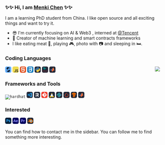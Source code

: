### ✨✨ Hi, I am [Menki Chen](https://umiotter.com) ✨✨

I am a learning PhD student from China. I like open source and all exciting things and want to try it.

- :sunglasses: I'm currently focusing on AI & Web3 , interned at [@Tencent](https://github.com/Tencent/)
- :hammer: Creator of machine learning and smart contracts frameworks
- I like eating meat 🍖, playing 🎮, photo with 📷 and sleeping in 🛏️.


### Coding Languages
<!-- github-stats:start -->
<!-- prettier-ignore-start -->
<!-- markdownlint-disable -->
<img align="right" src="https://github-readme-stats.vercel.app/api?username=umiotter&show_icons=true&icon_color=0078e7&title_color=0078e7&include_all_commits=true"/>
<!-- markdownlint-restore -->
<!-- prettier-ignore-end -->
<!-- github-stats:end -->

<!-- languages:start -->
<!-- prettier-ignore-start -->
<!-- markdownlint-disable -->
<code><img height="20" src="https://github.com/tandpfun/skill-icons/raw/main/icons/Solidity.svg" alt="solidity" /></code>
<code><img height="20" src="https://github.com/tandpfun/skill-icons/raw/main/icons/JavaScript.svg" alt="javascript" /></code>
<code><img height="20" src="https://github.com/tandpfun/skill-icons/raw/main/icons/HTML.svg" alt="html" /></code>
<code><img height="20" src="https://github.com/tandpfun/skill-icons/raw/main/icons/CSS.svg" alt="css" /></code>
<code><img height="20" src="https://github.com/tandpfun/skill-icons/raw/main/icons/Python-Dark.svg" alt="python" /></code>
<code><img height="20" src="https://github.com/tandpfun/skill-icons/raw/main/icons/LaTeX-Dark.svg" alt="latex" /></code>
<code><img height="20" src="https://github.com/tandpfun/skill-icons/raw/main/icons/Matlab-Dark.svg" alt="matlab" /></code>
<!-- markdownlint-restore -->
<!-- prettier-ignore-end -->
<!-- languages:end -->


### Frameworks and Tools
<!-- tools:start -->
<!-- prettier-ignore-start -->
<!-- markdownlint-disable -->
<code><img height="20" src="https://chainstack.com/wp-content/uploads/2021/12/hardhat.png" alt="hardhat" /></code>
<code><img height="20" src="https://github.com/tandpfun/skill-icons/raw/main/icons/VSCode-Dark.svg" alt="vscode" /></code>
<code><img height="20" src="https://github.com/tandpfun/skill-icons/raw/main/icons/Remix-Dark.svg" alt="remix" /></code>
<code><img height="20" src="https://github.com/tandpfun/skill-icons/raw/main/icons/Git.svg" alt="git" /></code>
<code><img height="20" src="https://github.com/tandpfun/skill-icons/raw/main/icons/Linux-Dark.svg" alt="linux" /></code>
<code><img height="20" src="https://github.com/tandpfun/skill-icons/raw/main/icons/Netlify-Dark.svg" alt="netlify" /></code>
<code><img height="20" src="https://github.com/tandpfun/skill-icons/raw/main/icons/PyTorch-Dark.svg" alt="pytorch" /></code>
<code><img height="20" src="https://github.com/tandpfun/skill-icons/raw/main/icons/TensorFlow-Dark.svg" alt="tensorflow" /></code>
<code><img height="20" src="https://github.com/tandpfun/skill-icons/raw/main/icons/Matlab-Dark.svg" alt="matlab" /></code>
<!-- markdownlint-restore -->
<!-- prettier-ignore-end -->
<!-- tools:end -->

### Interested
<!-- interested:start -->
<!-- prettier-ignore-start -->
<!-- markdownlint-disable -->
<code><img height="20" src="https://github.com/tandpfun/skill-icons/raw/main/icons/Photoshop.svg" alt="photoshop" /></code>
<code><img height="20" src="https://github.com/tandpfun/skill-icons/raw/main/icons/AfterEffects.svg" alt="aftereffects" /></code>
<code><img height="20" src="https://github.com/tandpfun/skill-icons/raw/main/icons/Premiere.svg" alt="premiere" /></code>
<code><img height="20" src="https://github.com/tandpfun/skill-icons/raw/main/icons/Blender-Dark.svg" alt="blender" /></code>
<!-- markdownlint-restore -->
<!-- prettier-ignore-end -->
<!-- interested:end -->


You can find how to contact me in the sidebar. You can follow me to find something more interesting.
